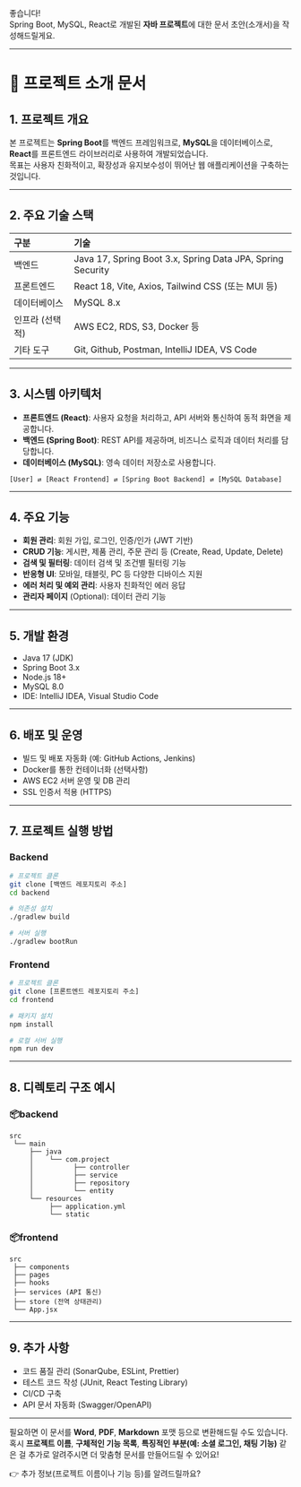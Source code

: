 좋습니다!  
Spring Boot, MySQL, React로 개발된 **자바 프로젝트**에 대한 문서 초안(소개서)을 작성해드릴게요.

---

# 📄 프로젝트 소개 문서

## 1. 프로젝트 개요
본 프로젝트는 **Spring Boot**를 백엔드 프레임워크로, **MySQL**을 데이터베이스로, **React**를 프론트엔드 라이브러리로 사용하여 개발되었습니다.  
목표는 사용자 친화적이고, 확장성과 유지보수성이 뛰어난 웹 애플리케이션을 구축하는 것입니다.

---

## 2. 주요 기술 스택
| 구분 | 기술 |
|:---|:---|
| 백엔드 | Java 17, Spring Boot 3.x, Spring Data JPA, Spring Security |
| 프론트엔드 | React 18, Vite, Axios, Tailwind CSS (또는 MUI 등) |
| 데이터베이스 | MySQL 8.x |
| 인프라 (선택적) | AWS EC2, RDS, S3, Docker 등 |
| 기타 도구 | Git, Github, Postman, IntelliJ IDEA, VS Code |

---

## 3. 시스템 아키텍처
- **프론트엔드 (React)**: 사용자 요청을 처리하고, API 서버와 통신하여 동적 화면을 제공합니다.
- **백엔드 (Spring Boot)**: REST API를 제공하며, 비즈니스 로직과 데이터 처리를 담당합니다.
- **데이터베이스 (MySQL)**: 영속 데이터 저장소로 사용합니다.

```
[User] ⇄ [React Frontend] ⇄ [Spring Boot Backend] ⇄ [MySQL Database]
```

---

## 4. 주요 기능
- **회원 관리**: 회원 가입, 로그인, 인증/인가 (JWT 기반)
- **CRUD 기능**: 게시판, 제품 관리, 주문 관리 등 (Create, Read, Update, Delete)
- **검색 및 필터링**: 데이터 검색 및 조건별 필터링 기능
- **반응형 UI**: 모바일, 태블릿, PC 등 다양한 디바이스 지원
- **에러 처리 및 예외 관리**: 사용자 친화적인 에러 응답
- **관리자 페이지** (Optional): 데이터 관리 기능

---

## 5. 개발 환경
- Java 17 (JDK)
- Spring Boot 3.x
- Node.js 18+
- MySQL 8.0
- IDE: IntelliJ IDEA, Visual Studio Code

---

## 6. 배포 및 운영
- 빌드 및 배포 자동화 (예: GitHub Actions, Jenkins)
- Docker를 통한 컨테이너화 (선택사항)
- AWS EC2 서버 운영 및 DB 관리
- SSL 인증서 적용 (HTTPS)

---

## 7. 프로젝트 실행 방법

### Backend
```bash
# 프로젝트 클론
git clone [백엔드 레포지토리 주소]
cd backend

# 의존성 설치
./gradlew build

# 서버 실행
./gradlew bootRun
```

### Frontend
```bash
# 프로젝트 클론
git clone [프론트엔드 레포지토리 주소]
cd frontend

# 패키지 설치
npm install

# 로컬 서버 실행
npm run dev
```

---

## 8. 디렉토리 구조 예시

### 📦backend
```
src
 └── main
     ├── java
     │    └── com.project
     │          ├── controller
     │          ├── service
     │          ├── repository
     │          └── entity
     └── resources
          ├── application.yml
          └── static
```

### 📦frontend
```
src
 ├── components
 ├── pages
 ├── hooks
 ├── services (API 통신)
 ├── store (전역 상태관리)
 └── App.jsx
```

---

## 9. 추가 사항
- 코드 품질 관리 (SonarQube, ESLint, Prettier)
- 테스트 코드 작성 (JUnit, React Testing Library)
- CI/CD 구축
- API 문서 자동화 (Swagger/OpenAPI)

---

필요하면 이 문서를 **Word**, **PDF**, **Markdown** 포맷 등으로 변환해드릴 수도 있습니다.  
혹시 **프로젝트 이름**, **구체적인 기능 목록**, **특징적인 부분(예: 소셜 로그인, 채팅 기능)** 같은 걸 추가로 알려주시면 더 맞춤형 문서를 만들어드릴 수 있어요!

👉 추가 정보(프로젝트 이름이나 기능 등)를 알려드릴까요?

